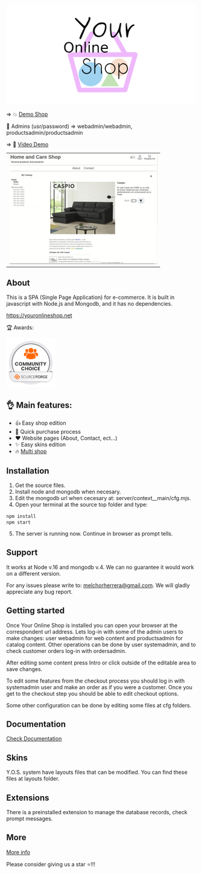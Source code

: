 ![Your Online Shop](readme_images/logotype.png "Your Online Shop")

=> :boom: [Demo Shop](https://youronlineshop.net/sample/)

:wrench: Admins (usr/password) => webadmin/webadmin, productsadmin/productsadmin

=> :information_desk_person: [Video Demo](https://youtu.be/PD_olszbGWA)
<table>
  <tr>
    <td>
    <a href="https://youtu.be/PD_olszbGWA"><img src="readme_images/youtube.webp"></a>
    </td>
  </tr>
</table>

## About

This is a SPA (Single Page Application) for e-commerce. It is built in javascript with Node.js and Mongodb, and it has no dependencies.

https://youronlineshop.net

:trophy: Awards:

<img src="readme_images/oss-community-choice-white.svg" alt="Community choice" width="130"/>

## :ok_hand: Main features:

- :thumbsup: Easy shop edition
- :runner: Quick purchase process
- :heart: Website pages (About, Contact, ect...)
- :sparkles: Easy skins edition
- :fire: [Multi shop](docs/multishopguide.md)

## Installation

1. Get the source files.
2. Install node and mongodb when necesary.
3. Edit the mongodb url when cecesary at: server/context__main/cfg.mjs.
4. Open your terminal at the source top folder and type:
```
npm install 
npm start
```
5. The server is running now. Continue in browser as prompt tells.

## Support

It works at Node v.16 and mongodb v.4. We can no guarantee it would work on a different version.

For any issues please write to: melchorherrera@gmail.com. We will gladly appreciate any bug report.


## Getting started

Once Your Online Shop is installed you can open your browser at the correspondent url address. Lets log-in with some of the admin users to make changes: user webadmin for web content and productsadmin for catalog content. Other operations can be done by user systemadmin, and to check customer orders log-in with ordersadmin.

After editing some content press Intro or click outside of the editable area to save changes.

To edit some features from the checkout process you should log in with systemadmin user and make an order as if you were a customer. Once you get to the checkout step you should be able to edit checkout options.

Some other configuration can be done by editing some files at cfg folders.


## Documentation

[Check Documentation](docs/overview.md)


## Skins

Y.O.S. system have layouts files that can be modified. You can find these files at layouts folder.


## Extensions

There is a preinstalled extension to manage the database records, check prompt messages.


## More

[More info](docs/marketing.md)

Please consider giving us a star :star:!!!